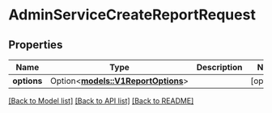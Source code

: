 # AdminServiceCreateReportRequest

## Properties

Name | Type | Description | Notes
------------ | ------------- | ------------- | -------------
**options** | Option<[**models::V1ReportOptions**](v1ReportOptions.md)> |  | [optional]

[[Back to Model list]](../README.md#documentation-for-models) [[Back to API list]](../README.md#documentation-for-api-endpoints) [[Back to README]](../README.md)


